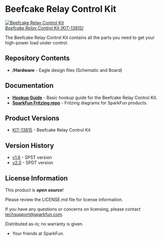Beefcake Relay Control Kit
==========================

[![Beefcake Relay Control Kit](https://cdn.sparkfun.com/assets/parts/1/1/4/0/5/13815-01.jpg)  
*Beefcake Relay Control Kit (KIT-13815)*](https://www.sparkfun.com/products/13815)

The Beefcake Relay Control Kit contains all the parts you need to get your high-power load under control.

Repository Contents
-------------------

* **/Hardware** - Eagle design files (Schematic and Board)

Documentation
--------------
* **[Hookup Guide](https://learn.sparkfun.com/tutorials/beefcake-relay-control-hookup-guide)** - Basic hookup guide for the Beefcake Relay Control Kit.
* **[SparkFun Fritzing repo](https://github.com/sparkfun/Fritzing_Parts)** - Fritzing diagrams for SparkFun products.


Product Versions
----------------
* [KIT-13815](https://www.sparkfun.com/products/13815) - Beefcake Relay Control Kit

Version History
---------------
* [v1.6](https://github.com/sparkfun/Beefcake_Relay_Control_Kit/tree/v1.6) - SPST version
* [v2.0](https://github.com/sparkfun/Beefcake_Relay_Control_Kit/tree/v2.0) - SPDT version

License Information
-------------------

This product is _**open source**_! 

Please review the LICENSE.md file for license information. 

If you have any questions or concerns on licensing, please contact techsupport@sparkfun.com.

Distributed as-is; no warranty is given.

- Your friends at SparkFun.